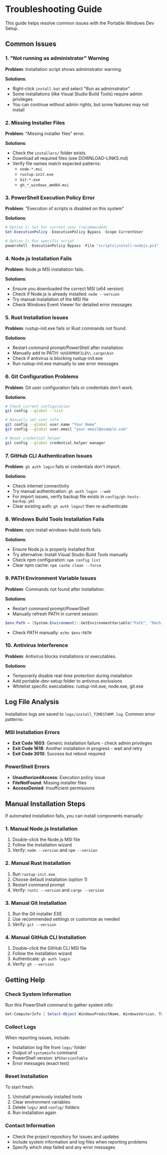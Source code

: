 # Troubleshooting Guide

This guide helps resolve common issues with the Portable Windows Dev Setup.

## Common Issues

### 1. "Not running as administrator" Warning

**Problem**: Installation script shows administrator warning.

**Solutions**:
- Right-click `install.bat` and select "Run as administrator"
- Some installations (like Visual Studio Build Tools) require admin privileges
- You can continue without admin rights, but some features may not install

### 2. Missing Installer Files

**Problem**: "Missing installer files" error.

**Solutions**:
- Check the `installers/` folder exists
- Download all required files (see DOWNLOAD-LINKS.md)
- Verify file names match expected patterns:
  - `node-*.msi`
  - `rustup-init.exe`
  - `Git-*.exe`
  - `gh_*_windows_amd64.msi`

### 3. PowerShell Execution Policy Error

**Problem**: "Execution of scripts is disabled on this system"

**Solutions**:
```powershell
# Option 1: Set for current user (recommended)
Set-ExecutionPolicy -ExecutionPolicy Bypass -Scope CurrentUser

# Option 2: Run specific script
powershell -ExecutionPolicy Bypass -File "scripts\install-nodejs.ps1"
```

### 4. Node.js Installation Fails

**Problem**: Node.js MSI installation fails.

**Solutions**:
- Ensure you downloaded the correct MSI (x64 version)
- Check if Node.js is already installed: `node --version`
- Try manual installation of the MSI file
- Check Windows Event Viewer for detailed error messages

### 5. Rust Installation Issues

**Problem**: rustup-init.exe fails or Rust commands not found.

**Solutions**:
- Restart command prompt/PowerShell after installation
- Manually add to PATH: `%USERPROFILE%\.cargo\bin`
- Check if antivirus is blocking rustup-init.exe
- Run rustup-init.exe manually to see error messages

### 6. Git Configuration Problems

**Problem**: Git user configuration fails or credentials don't work.

**Solutions**:
```bash
# Check current configuration
git config --global --list

# Manually set user info
git config --global user.name "Your Name"
git config --global user.email "your.email@example.com"

# Reset credential helper
git config --global credential.helper manager
```

### 7. GitHub CLI Authentication Issues

**Problem**: `gh auth login` fails or credentials don't import.

**Solutions**:
- Check internet connectivity
- Try manual authentication: `gh auth login --web`
- For import issues, verify backup file exists in `config/gh-hosts-backup.yml`
- Clear existing auth: `gh auth logout` then re-authenticate

### 8. Windows Build Tools Installation Fails

**Problem**: npm install windows-build-tools fails.

**Solutions**:
- Ensure Node.js is properly installed first
- Try alternative: Install Visual Studio Build Tools manually
- Check npm configuration: `npm config list`
- Clear npm cache: `npm cache clean --force`

### 9. PATH Environment Variable Issues

**Problem**: Commands not found after installation.

**Solutions**:
- Restart command prompt/PowerShell
- Manually refresh PATH in current session:
```powershell
$env:Path = [System.Environment]::GetEnvironmentVariable("Path", "Machine") + ";" + [System.Environment]::GetEnvironmentVariable("Path", "User")
```
- Check PATH manually: `echo $env:PATH`

### 10. Antivirus Interference

**Problem**: Antivirus blocks installations or executables.

**Solutions**:
- Temporarily disable real-time protection during installation
- Add portable-dev-setup folder to antivirus exclusions
- Whitelist specific executables: rustup-init.exe, node.exe, git.exe

## Log File Analysis

Installation logs are saved to `logs/install_TIMESTAMP.log`. Common error patterns:

### MSI Installation Errors
- **Exit Code 1603**: Generic installation failure - check admin privileges
- **Exit Code 1618**: Another installation in progress - wait and retry
- **Exit Code 3010**: Success but reboot required

### PowerShell Errors
- **UnauthorizedAccess**: Execution policy issue
- **FileNotFound**: Missing installer files
- **AccessDenied**: Insufficient permissions

## Manual Installation Steps

If automated installation fails, you can install components manually:

### 1. Manual Node.js Installation
1. Double-click the Node.js MSI file
2. Follow the installation wizard
3. Verify: `node --version` and `npm --version`

### 2. Manual Rust Installation
1. Run `rustup-init.exe`
2. Choose default installation (option 1)
3. Restart command prompt
4. Verify: `rustc --version` and `cargo --version`

### 3. Manual Git Installation
1. Run the Git installer EXE
2. Use recommended settings or customize as needed
3. Verify: `git --version`

### 4. Manual GitHub CLI Installation
1. Double-click the GitHub CLI MSI file
2. Follow the installation wizard
3. Authenticate: `gh auth login`
4. Verify: `gh --version`

## Getting Help

### Check System Information
Run this PowerShell command to gather system info:
```powershell
Get-ComputerInfo | Select-Object WindowsProductName, WindowsVersion, TotalPhysicalMemory
```

### Collect Logs
When reporting issues, include:
- Installation log file from `logs/` folder
- Output of `systeminfo` command
- PowerShell version: `$PSVersionTable`
- Error messages (exact text)

### Reset Installation
To start fresh:
1. Uninstall previously installed tools
2. Clear environment variables
3. Delete `logs/` and `config/` folders
4. Run installation again

### Contact Information
- Check the project repository for issues and updates
- Include system information and log files when reporting problems
- Specify which step failed and any error messages
